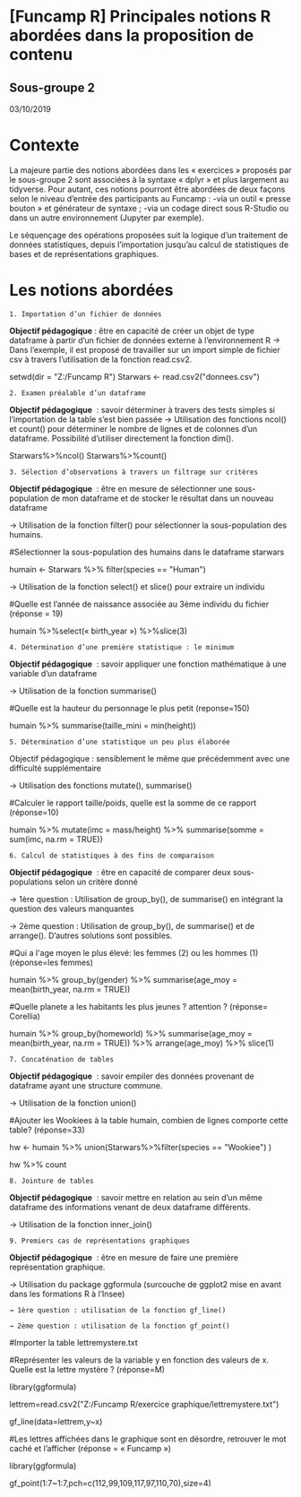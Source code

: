 # [Funcamp R] Principales notions R abordées dans la proposition de contenu 
## Sous-groupe 2
03/10/2019


# Contexte

La majeure partie des notions abordées dans les « exercices » proposés par le sous-groupe 2 sont associées à la syntaxe « dplyr » et plus largement au tidyverse. Pour autant, ces notions pourront être abordées de deux façons selon le niveau d’entrée des participants au Funcamp :
-via un outil « presse bouton » et générateur de syntaxe ;
-via un codage direct sous R-Studio ou dans un autre environnement (Jupyter par exemple).

Le séquençage des opérations proposées suit la logique d’un traitement de données statistiques, depuis l’importation jusqu’au calcul de statistiques de bases et de représentations graphiques.

# Les notions abordées

    1. Importation d’un fichier de données

**Objectif pédagogique** : être en capacité de créer un objet de type dataframe à partir d’un fichier de données externe à l’environnement R
→ Dans l’exemple, il est proposé de travailler sur un import simple de fichier csv à travers l’utilisation de la fonction read.csv2.

setwd(dir = "Z:/Funcamp R")
Starwars <- read.csv2("donnees.csv")


    2. Examen préalable d’un dataframe

**Objectif pédagogique**  : savoir déterminer à travers des tests simples si l’importation de la table s’est bien passée
→ Utilisation des fonctions ncol() et count() pour déterminer le nombre de lignes et de colonnes d’un dataframe. Possibilité d’utiliser directement la fonction dim().

Starwars%>%ncol()
Starwars%>%count()

    3. Sélection d’observations à travers un filtrage sur critères

**Objectif pédagogique**  : être en mesure de sélectionner une sous-population de mon dataframe et de stocker le résultat dans un nouveau dataframe

→ Utilisation de la fonction filter() pour sélectionner la sous-population des humains.

#Sélectionner la sous-population des humains dans le dataframe starwars 

humain <- Starwars %>% filter(species == "Human") 

→ Utilisation de la fonction select() et slice() pour extraire un individu

#Quelle est l’année de naissance associée au 3ème individu du fichier (réponse = 19)

humain %>%select(« birth_year ») %>%slice(3)


    4. Détermination d’une première statistique : le minimum

**Objectif pédagogique**  : savoir appliquer une fonction mathématique à une variable d’un dataframe

→ Utilisation de la fonction summarise()

#Quelle est la hauteur du personnage le plus petit (reponse=150)

humain %>% summarise(taille_mini = min(height))

    5. Détermination d’une statistique un peu plus élaborée

Objectif pédagogique : sensiblement le même que précédemment avec une difficulté supplémentaire

→ Utilisation des fonctions mutate(), summarise()

#Calculer le rapport taille/poids, quelle est la somme de ce rapport (réponse=10) 

humain %>%  mutate(imc = mass/height) %>%   summarise(somme = sum(imc, na.rm = TRUE))

    6. Calcul de statistiques à des fins de comparaison

**Objectif pédagogique**  : être en capacité de comparer deux sous-populations selon un critère donné

→ 1ère question : Utilisation de group_by(), de summarise() en intégrant la question des valeurs manquantes 

→ 2ème question : Utilisation de group_by(), de summarise() et de arrange(). D’autres solutions sont possibles.

#Qui a l'age moyen le plus élevé: les femmes (2) ou les hommes (1) (réponse=les femmes) 

humain %>% group_by(gender) %>% summarise(age_moy = mean(birth_year, na.rm = TRUE))

#Quelle planete a les habitants les plus jeunes ? attention ? (réponse= Corellia) 

humain %>% group_by(homeworld) %>% summarise(age_moy = mean(birth_year, na.rm = TRUE)) %>%
  arrange(age_moy) %>% slice(1)

    7. Concaténation de tables
    
**Objectif pédagogique**  : savoir empiler des données provenant de dataframe ayant une structure commune.

→ Utilisation de la fonction union()

#Ajouter les Wookiees à la table humain, combien de lignes comporte cette table? (réponse=33)

hw <- humain %>% union(Starwars%>%filter(species == "Wookiee") ) 

hw %>% count

    8. Jointure de tables

**Objectif pédagogique**  : savoir mettre en relation au sein d’un même dataframe des informations venant de deux dataframe différents.

→ Utilisation de la fonction inner_join()


    9. Premiers cas de représentations graphiques

**Objectif pédagogique**  : être en mesure de faire une première représentation graphique.

→ Utilisation du package ggformula (surcouche de ggplot2 mise en avant dans les formations R à l’Insee)

	→ 1ère question : utilisation de la fonction gf_line() 

	→ 2ème question : utilisation de la fonction gf_point()

#Importer la table lettremystere.txt

#Représenter les valeurs de la variable y en fonction des valeurs de x. Quelle est la lettre mystère ? (réponse=M)

library(ggformula)

lettrem=read.csv2("Z:/Funcamp R/exercice graphique/lettremystere.txt")

gf_line(data=lettrem,y~x)

#Les lettres affichées dans le graphique sont en désordre, retrouver le mot caché et l’afficher (réponse = « Funcamp »)

library(ggformula)

gf_point(1:7~1:7,pch=c(112,99,109,117,97,110,70),size=4)
